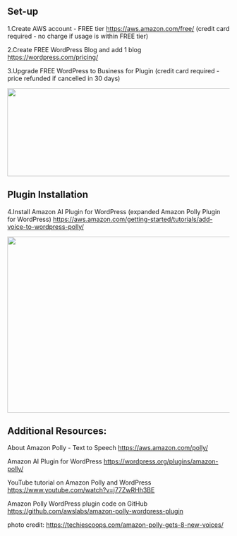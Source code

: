 
## Set-up

1.Create AWS account - FREE tier
https://aws.amazon.com/free/
    (credit card required - no charge if usage is within FREE tier)

2.Create FREE WordPress Blog and add 1 blog
https://wordpress.com/pricing/

3.Upgrade FREE WordPress to Business for Plugin
    (credit card required - price refunded if cancelled in 30 days)

<p align="center">
 <kbd><img width="533" height="200" src="readme_assets/polly.pgn"></kbd>
</p>

## Plugin Installation

4.Install Amazon AI Plugin for WordPress (expanded Amazon Polly Plugin for WordPress)
https://aws.amazon.com/getting-started/tutorials/add-voice-to-wordpress-polly/


<p align="center">
 <kbd><img width="600" height="400" src="readme_assets/blog_plugin.pgn"></kbd>
</p>

## Additional Resources:

About Amazon Polly - Text to Speech
https://aws.amazon.com/polly/

Amazon AI Plugin for WordPress
https://wordpress.org/plugins/amazon-polly/

YouTube tutorial on Amazon Polly and WordPress
https://www.youtube.com/watch?v=j77ZwRHh3BE

Amazon Polly WordPress plugin code on GitHub
https://github.com/awslabs/amazon-polly-wordpress-plugin






photo credit:  https://techiescoops.com/amazon-polly-gets-8-new-voices/


